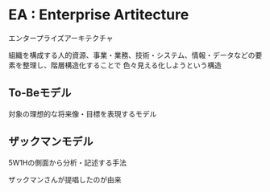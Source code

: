 # EA : Enterprise Artitecture

エンタープライズアーキテクチャ

組織を構成する人的資源、事業・業務、技術・システム、情報・データなどの要素を整理し、階層構造化することで
色々見える化しようという構造

## To-Beモデル

対象の理想的な将来像・目標を表現するモデル

## ザックマンモデル

5W1Hの側面から分析・記述する手法

ザックマンさんが提唱したのが由来